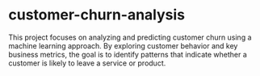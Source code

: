 # customer-churn-analysis
This project focuses on analyzing and predicting customer churn using a machine learning approach. By exploring customer behavior and key business metrics, the goal is to identify patterns that indicate whether a customer is likely to leave a service or product.
